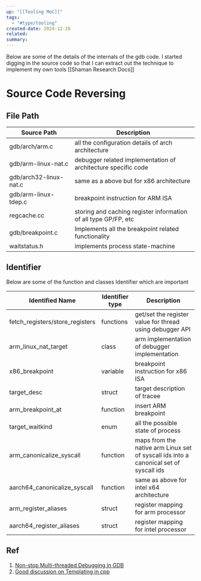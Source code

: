 ```yaml
---
up: "[[Tooling MoC]]"
tags:
  - "#type/tooling"
created-date: 2024-12-26
related: 
summary:
---
```


Below are some of the details of the internals of the gdb code. I started digging in the source code so that I can extract out the technique to implement my own tools [[Shaman Research Docs]]

# Source Code Reversing

## File Path 

| Source Path | Description |
|---|---|
| gdb/arch/arm.c | all the configuration details of arch architecture |
| gdb/arm-linux-nat.c | debugger related implementation of architecture specific code |
| gdb/arch32-linux-nat.c | same as a above but for x86 architecture |
| gdb/arm-linux-tdep.c | breakpoint instruction for ARM ISA |
| regcache.cc| storing and caching register information of all type GP/FP, etc |
| gdb/breakpoint.c | Implements all the breakpoint related functionality |
| waitstatus.h | implements process state-machine  |

## Identifier

Below are some of the function and classes Identifier which are important

| Identified Name | Identifier type| Description |
|---|---|---|
| fetch_registers/store_registers | functions |get/set the register value for thread using debugger API |
| arm_linux_nat_target | class | arm implementation of debugger implementation |
| x86_breakpoint | variable | breakpoint instruction for x86 ISA |
| target_desc | struct | target description of tracee |
| arm_breakpoint_at | function | insert ARM breakpoint |
| target_waitkind | enum | all the possible state of process |
| arm_canonicalize_syscall | function | maps from the native arm Linux set of syscall ids into a canonical set of syscall ids|
| aarch64_canonicalize_syscall | function | same as above for intel x64 architecture |
| arm_register_aliases | struct | register mapping for arm processor |
| aarch64_register_aliases | struct | register mapping for intel processor |


## Ref

1. [Non-stop Multi-threaded Debugging in GDB](https://s3.amazonaws.com/arena-attachments/309033/6f46f21a0abfe4de8f56468953378dfb.pdf)
2. [Good discussion on Templating in cpp](https://blog.feabhas.com/2014/06/template-inheritance/)